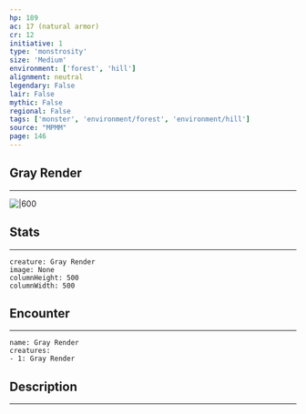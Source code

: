 ```yaml
---
hp: 189
ac: 17 (natural armor)
cr: 12
initiative: 1
type: 'monstrosity'    
size: 'Medium'
environment: ['forest', 'hill']
alignment: neutral
legendary: False
lair: False
mythic: False
regional: False
tags: ['monster', 'environment/forest', 'environment/hill']
source: "MPMM"
page: 146
---
```


## Gray Render
---

![|600](D:/Program%20Files/5e.tools/img/bestiary/MPMM/Gray%20Render.webp)

## Stats
---

```statblock
creature: Gray Render
image: None
columnHeight: 500
columnWidth: 500
```

## Encounter
---

```encounter-table
name: Gray Render
creatures:
- 1: Gray Render
```

## Description
---





